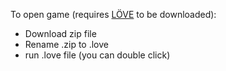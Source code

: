 To open game (requires [LÖVE](https://love2d.org/#download) to be downloaded):

- Download zip file
- Rename .zip to .love
- run .love file (you can double click)
